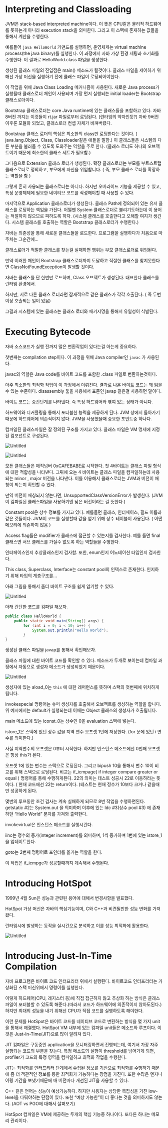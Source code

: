 # Interpreting and Classloading

JVM은 stack-based interpreted machine이다. 이 뜻은 CPU같은 물리적 하드웨어를 뜻하는게 아니라 execution stack을 의미한다. 그리고 이 스택에 존재하는 값들을 통해서 계산을 수행한다.

예를들어  `java HelloWorld` 커맨드를 실행하면, 운영체제는 virtual machine process(the java binary)를 실행한다. 이 과정에서 자바 가상 환경 세팅과 초기화를 수행한다. 이 결과로 HelloWorld.class 파일을 생성한다.

생성된 클래스 파일의 진입점은 main() 메소드가 될것이다. 클래스 파일을 제어하기 위해선 가상 머신을 실행하기 전에 클래스 파일이 로딩되어야한다.

이 작업을 위해 Java Class Loading 메커니즘이 사용된다. 새로운 Java process가 실행될때 클래스로더 체인이 사용되며 가장 먼저 실행되는 initial loader는 Bootstrap 클래스로더이다. 

Bootstrap 클래스로더는 core Java runtime에 있는 클래스들을 포함하고 있다. 자바 8버전 까지는 이것들이 rt.jar 파일로부터 로딩된다. (런타임의 약자인듯?) 자바 9버전 이후론 모듈화 되었고, 클래스로더 컨셉 자체가 바껴버렸다.

Bootstrap 클래스 로더의 핵심은 최소한의 class만 로딩한다는 것이다. ( java.lang.Object, Class, Classloader같은 애들을 말함.) 이 클래스들은 시스템의 다른 부분을 불러올 수 있도록 도와주는 역할을 주로 한다. (클래스 로더도 하나의 오브젝트이기 때문에 최소한의 클래스 세트가 필요함.)

그다음으로 Extension 클래스 로더가 생성된다. 확장 클래스로더는 부모를 부트스트랩 클래스로더로 정의하고, 부모에게 자신을 위임합니다. ( 즉, 부모 클래스 로더를 확장하는 역할을 함 )

그렇게 흔히 사용되는 클래스로더는 아니다. 하지만 오버라이드 기능을 제공할 수 있고, 특정 운영체제에 필요한 네이티브 코드를 작성해야할 때 사용할 수 있다.

마지막으로 Application 클래스로더가 생성된다. 클래스 Path에 정의되어 있는 유저 클래스를 로딩하는 책임을 가진다. 어쩔땐 System 클래스로더로 불리기도하는데 이 용어는 적절하지 않으므로 피하도록 하자. (시스템 클래스를 호출한다고 오해할 여지가 생긴다. 시스템 클래스를 호출하는 역할은 Bootstrap 클래스로더가 수행한다.)

자바는 의존성을 통해 새로운 클래스들을 로드한다. 프로그램을 실행하다가 처음으로 마주치는 그순간에…

클래스로더가 적절한 클래스를 찾는걸 실패하면 행위는 부모 클래스로더로 위임된다. 

만약 이러한 체인이 Bootstrap 클래스로더까지 도달하고 적절한 클래스를 찾지못한다면 ClassNotFoundException이 발생할 것이다. 

자바는 클래스를 단 한번만 로드하며, Class 오브젝트가 생성된다. 대표한다 클래스를 런타임 환경에서.

하지만, 서로 다른 클래스 로더라면 잠재적으로 같은 클래스가 각각 호출된다. ( 즉 두번 이상 호출되는 일이 있음)

그결과 시스템에 있는 클래스는 클래스 로더와 패키지명을 통해서 유일성이 식별된다. 

# Executing Bytecode

자바 소스코드가 실행 전까지 많은 변환작업이 있다는걸 아는게 중요하다. 

첫번째는 compilation step이다. 이 과정을 위해 Java compiler인 `javac` 가 사용된다. 

javac의 역할은 Java code를 바이트 코드를 포함한 .class 파일로 변환하는것이다. 

아주 최소한의 최적화 작업이 이 과정에서 이뤄진다. 결과로 나온 바이트 코드는 꽤 읽을 수 있는 수준이다. disassembly 툴을 사용해서 표준인 javap 같은걸 사용하면 말이다. 

바이트 코드는 중간단계를 나타낸다. 즉 특정 하드웨어와 엮여 있는 상태가 아니다. 

하드웨어와 디커플링을 통해서 포터블한 능력을 제공하게 된다. JVM 상에서 돌아가기 때문에 하드웨어에 의존적이지 않다. JVM을 사용했을때 중요한 포인트중 하나다.

컴파일된 클래스파일은 잘 정의된 구조를 가지고 있다. 클래스 파일은 VM 명세에 지정된 컴포넌트로 구성된다. 

![Untitled](./images/Untitled.png)

![Untitled](./images/Untitled%201.png)

모든 클래스들은  매직넘버 0xCAFEBABE로 시작한다. 첫 4바이트는 클래스 파일 형식에 대한 적합성을 나타낸다. 그뒤에 오는 4 바이트는 클래스 파일을 컴파일하는데 사용되는 minor , major 버전을 나타낸다. 이를 이용해서 클래스로더는 JVM과 버전이 매칭이 되는지 확인할 수 있다. 

만약 버전이 매칭되지 않는다면, UnsupportedClassVersionError가 발생한다. (JVM이 컴파일된 클래스파일을 사용하기엔 낮은 버전이라는 걸 뜻한다.)

Constant pool은 상수 정보를 가지고 있다. 예를들면 클래스, 인터페이스, 필드 이름과 같은 것들이다. JVM이 코드를 실행할때 값을 얻기 위해 상수 테이블이 사용된다. ( 어떤 메모리에 의존하지 않음 )

Access flag들은 modifier가 클래스에 접근할 수 있는지를 검사한다. 예를 들면 final 클래스면 서브 클래스를 가질수 없도록 하는 역할들을 수행한다. 

인터페이스인지 추상클래스인지 검사함. 또한, enum인지 어노테이션 타입인지 검사한다.

This class, Superclass, Interface는 constant pool의 인덱스로 존재한다. 인지하기 위해 타입의 계층구조를…

아래 그림을 통해서 좀더 바이트 구조를 쉽게 암기할 수 있다.

![Untitled](./images/Untitled%202.png)

아래 간단한 코드를 컴파일 해보자.

```java
public class HelloWorld {
	public static void main(String[] args) {
		for (int i = 0; i < 10; i++) {
			System.out.println("Hello World");
		} 
}
```

생성된 클래스 파일을 javap를 통해서 확인해보자. 

클래스 파일에 대한 바이트 코드를 확인할 수 있다. 메소드가 두개로 보이는데 컴파일 과정에서 자동으로 생성자 메소드가 생성되었기 때문이다. 

![Untitled](./images/Untitled%203.png)

생성자에 있는 aload_0는 `this` 에 대한 레퍼런스를 뜻하며 스택의 첫번째에 위치하게 됩니다.

invokespecial 명령어는 슈퍼 생성자를 호출해서 오브젝트를 생성하는 역할을 합니다. 위 예시에서는 default가 실행되는데 이때는 Object 클래스의 생성자가 호출됩니다. 

main 메소드에 있는 iconst_0는 상수인 0을 evaluation 스택에 넣는다.

istore_1은 스택에 있던 상수 값을 지역 변수 오프셋 1번에 저장한다. (for 문에 있던 i 변수를 의미한다.)

사실 지역변수의 오프셋은 0부터 시작한다. 하지만 인스턴스 메소드에선 0번째 오프셋은 항상 this가 된다.

오프셋 1에 있는 변수는 스택으로 로딩된다. 그리고 bipush 10을 통해서 변수 10이 비교를 위해 스택으로 로딩된다. 비교는 if_icmpage( if integer compare greater or equal ) 명령어를 통해 수행하게된다. 22의 의미는 테스트 성공시 22로 이동하라는 뜻이다. ( 현재 코드에선 22는 return이다. )테스트는 현재 정수가 10보다 크거나 같을때만 성공하게 된다. 

몇번의 루프동안 조건 검사는 계속 실패하게 되므로 8번 작업을 수행하면된다. getstatic #2는 System.out 을 의미하며 이후에 있는 ldc #3(상수 pool #3) 에 존재하던 “Hello World” 문자를 가져와 출력한다. 

invokevirtual은  인스턴스 메소드를 실행시킨다. 

iinc는 정수의 증가(integer increment)를 의미하며, 1씩 증가하며 1번에 있는 istore_1을 업데이트한다. 

goto는 2번째 명령어로 포인터를 옮기는 역할을 한다. 

이 작업은 if_icmpge가 성공할때까지 계속해서 수행된다. 

# Introducing HotSpot

1999년 4월 Sun은 성능과 관련된 용어에 대해서 변경사항을 발표했다.

HotSpot 가상 머신은 자바의 핵심기능이며, C와 C++과 비견될만한 성능 변화를 가져왔다. 

런타임시에 발생하는 동작을 실시간으로 분석하고 이를 성능 최적화에 활용한다.

![Untitled](./images/Untitled%204.png)

# Introducing Just-In-Time Compilation

자바 프로그램은 바이트 코드 인터프리터 위에서 실행된다. 바이트코드 인터프리터는 가상화된 스택 머신위에서 명령어를 실행한다.

이렇게 하드웨어(CPU, 레지스터 등)에 직접 접근하지 않고 추상화 하는 방식은 클래스 파일이 포터블할 수 있도록 해준다.(따라서 코드가 하드웨어에 의존적이지 않아도된다.) 하지만 최대의 성능을 내기 위해선 CPU가 직접 코드를 실행하도록 해야한다.

이런 문제를 HotSpot은 바이트 코드를 네이티브 코드로 변환하는 방식을 몇 가지 unit을 통해서 해결했다. HotSpot VM 내부에 있는 컴파일 unit들은 메소드와 루프이다. 이것은 Just-In-Time(JIT)으로 많이 알려져 있다. 

JIT 컴파일은 구동중인 application을 모니터링하면서 진행되는데, 여기서 가장 자주 실행되는 코드의 부분을 찾는다. 특정 메소드의 실행이 threshold를 넘어가게 되면, profiler가 코드의 특정 영역을 컴파일하고 최적화 작업을 수행한다. 

JIT는 최적화를 인터프리터 단계에서 수집된 정보를 기반으로 최적화를 수행하기 때문에 좀 더 객관적인 정보를 통한 최적화가 가능하다는 장점을 가진다. 또한 수많은 엔지니어링 기간을 보냈기때문에 매 버전마다 개선된 JIT을 사용할 수 있다. 

C++ 같은 언어는 성능이 예상가능하다. 하지만 사용자는 상당한 복잡성을 가진 low-level을 다뤄야하는 단점이 있다. 또한 “예상 가능한”이 더 좋다는 것을 의미하지도 않는다. (AOT vs PGO에 대해서 살펴보기)

HotSpot 컴파일은 VM에 제공하는 두개의 핵심 기능중 하나이다. 또다른 하나는 메모리 관리이다.